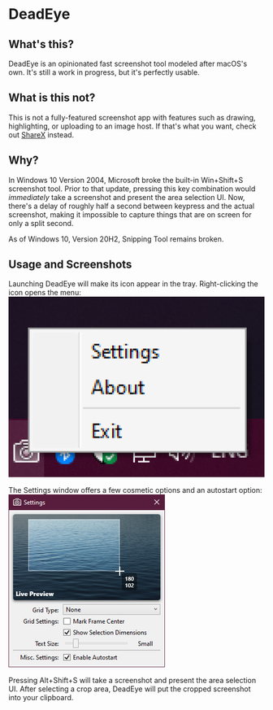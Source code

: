# DeadEye

## What's this?

DeadEye is an opinionated fast screenshot tool modeled after macOS's own. It's still a work in progress, but it's perfectly usable.

## What is this not?

This is not a fully-featured screenshot app with features such as drawing, highlighting, or uploading to an image host. If that's what you want, check out [ShareX](https://getsharex.com/) instead.

## Why?

In Windows 10 Version 2004, Microsoft broke the built-in Win+Shift+S screenshot tool.
Prior to that update, pressing this key combination would *immediately* take a screenshot and present the area selection UI.
Now, there's a delay of roughly half a second between keypress and the actual screenshot, making it impossible to capture things that are on screen for only a split second.

As of Windows 10, Version 20H2, Snipping Tool remains broken.

## Usage and Screenshots

Launching DeadEye will make its icon appear in the tray. Right-clicking the icon opens the menu:
![Screenshot of DeadEye's icon in the tray, with the context menu open](screenshots/trayicon.png)

The Settings window offers a few cosmetic options and an autostart option:
![Screenshot of DeadEye's settings window](screenshots/settings.png)

Pressing Alt+Shift+S will take a screenshot and present the area selection UI. After selecting a crop area, DeadEye will put the cropped screenshot into your clipboard.